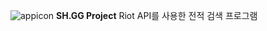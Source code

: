 ![appicon](https://user-images.githubusercontent.com/80076029/126927451-fb59657e-3ac5-4c0e-80ae-1685e2553ecc.jpg)
**SH.GG Project**
Riot API를 사용한 전적 검색 프로그램
